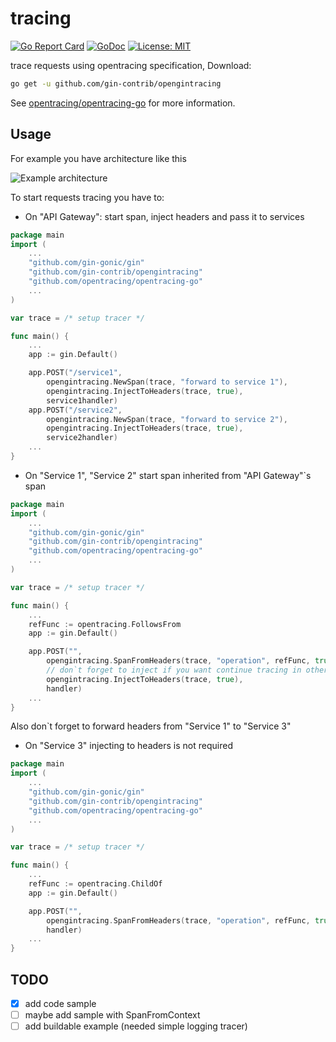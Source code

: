 # tracing

[![Go Report Card](https://goreportcard.com/badge/github.com/gin-contrib/opengintracing)](https://goreportcard.com/report/github.com/gin-contrib/opengintracing)
[![GoDoc](https://godoc.org/github.com/gin-contrib/opengintracing?status.png)](https://godoc.org/github.com/gin-contrib/opengintracing)
[![License: MIT](https://img.shields.io/badge/License-MIT-yellow.svg)](https://opensource.org/licenses/MIT)

trace requests using opentracing specification, Download:

```bash
go get -u github.com/gin-contrib/opengintracing
```

See [opentracing/opentracing-go](https://github.com/opentracing/opentracing-go) for more information.

## Usage

For example you have architecture like this

![Example architecture](example_architecture.png)

To start requests tracing you have to:

* On "API Gateway": start span, inject headers and pass it to services

```go
package main
import (
    ...
    "github.com/gin-gonic/gin"
    "github.com/gin-contrib/opengintracing"
    "github.com/opentracing/opentracing-go"
    ...
)

var trace = /* setup tracer */

func main() {
    ...
    app := gin.Default()

    app.POST("/service1",
        opengintracing.NewSpan(trace, "forward to service 1"),
        opengintracing.InjectToHeaders(trace, true),
        service1handler)
    app.POST("/service2",
        opengintracing.NewSpan(trace, "forward to service 2"),
        opengintracing.InjectToHeaders(trace, true),
        service2handler)
    ...
}
```

* On "Service 1", "Service 2" start span inherited from "API Gateway"`s span

```go
package main
import (
    ...
    "github.com/gin-gonic/gin"
    "github.com/gin-contrib/opengintracing"
    "github.com/opentracing/opentracing-go"
    ...
)

var trace = /* setup tracer */

func main() {
    ...
    refFunc := opentracing.FollowsFrom
    app := gin.Default()

    app.POST("",
        opengintracing.SpanFromHeaders(trace, "operation", refFunc, true),
        // don`t forget to inject if you want continue tracing in other service
        opengintracing.InjectToHeaders(trace, true),
        handler)
    ...
}
```

Also don`t forget to forward headers from "Service 1" to "Service 3"

* On "Service 3" injecting to headers is not required

```go
package main
import (
    ...
    "github.com/gin-gonic/gin"
    "github.com/gin-contrib/opengintracing"
    "github.com/opentracing/opentracing-go"
    ...
)

var trace = /* setup tracer */

func main() {
    ...
    refFunc := opentracing.ChildOf
    app := gin.Default()

    app.POST("",
        opengintracing.SpanFromHeaders(trace, "operation", refFunc, true),
        handler)
    ...
}
```

## TODO

* [x] add code sample
* [ ] maybe add sample with SpanFromContext
* [ ] add buildable example (needed simple logging tracer)
